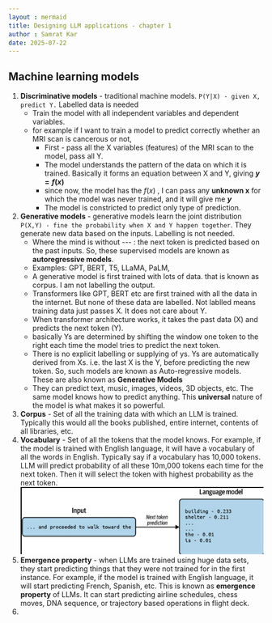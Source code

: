 ```yaml
---
layout : mermaid
title: Designing LLM applications - chapter 1 
author : Samrat Kar
date: 2025-07-22 
---
```


## Machine learning models 

1. **Discriminative models** - traditional machine models. `P(Y|X) - given X, predict Y.` Labelled data is needed
    - Train the model with all independent variables and dependent variables. 
    - for example if I want to train a model to predict correctly whether an MRI scan is cancerous or not, 
      - First - pass all the X variables (features) of the MRI scan to the model, pass all Y. 
      - The model understands the pattern of the data on which it is trained. Basically it forms an equation between X and Y, giving **$y=f(x)$**
      - since now, the model has the $f(x)$ , I can pass any **unknown x** for which the model was never trained, and it will give me **$y$**
      - The model is constricted to predict only type of prediction. 
2. **Generative models** - generative models learn the joint distribution `P(X,Y) - fine the probability when X and Y happen together`. They generate new data based on the inputs. Labelling is not needed. 
   - Where the mind is without --- : the next token is predicted based on the past inputs. So, these supervised models are known as **autoregressive models**.
   - Examples: GPT, BERT, T5, LLaMA, PaLM,
   - A generative model is first trained with lots of data. that is known as corpus. I am not labelling the output. 
   - Transformers like GPT, BERT etc are first trained with all the data in the internet. But none of these data are labelled. Not lablled means training data just passes X. It does not care about Y. 
   - When transformer architecture works, it takes the past data (X) and predicts the next token (Y).
   - basically Ys are determined by shifting the window one token to the right each time the model tries to predict the next token. 
   - There is no explicit labelling or supplying of ys. Ys are automatically derived from Xs. i.e. the last X is the Y, before predicting the new token. So, such models are known as Auto-regressive models. These are also known as **Generative Models**
   - They can predict text, music, images, videos, 3D objects, etc. The same model knows how to predict anything. This **universal** nature of the model is what makes it so powerful.
3. **Corpus** - Set of all the training data with which an LLM is trained. Typically this would all the books published, entire internet, contents of all libraries, etc. 
4. **Vocabulary** - Set of all the tokens that the model knows. For example, if the model is trained with English language, it will have a vocabulary of all the words in English. Typically say if a vocabulary has 10,000 tokens. LLM will predict probability of all these 10m,000 tokens each time for the next token. Then it will select the token with highest probability as the next token.
![](/assets/books/building-llm-apps/predicting-nxt-token.png)
5. **Emergence property** - when LLMs are trained using huge data sets, they start predicting things that they were not trained for in the first instance. For example, if the model is trained with English language, it will start predicting French, Spanish, etc. This is known as **emergence property** of LLMs. It can start predicting airline schedules, chess moves, DNA sequence, or trajectory based operations in flight deck. 
6. 